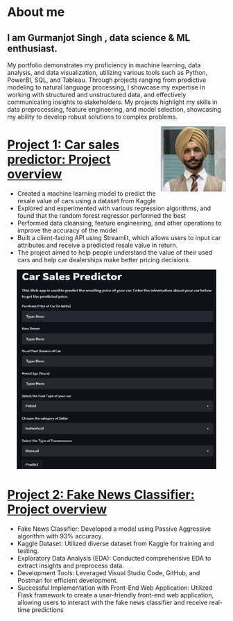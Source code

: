 # About me
## I am Gurmanjot Singh , data science & ML enthusiast.
My portfolio demonstrates my proficiency in machine learning, data analysis, and data visualization, utilizing various tools such as Python, PowerBI, SQL, and Tableau. Through projects ranging from predictive modeling to natural language processing, I showcase my expertise in working with structured and unstructured data, and effectively communicating insights to stakeholders. My projects highlight my skills in data preprocessing, feature engineering, and model selection, showcasing my ability to develop robust solutions to complex problems.

<img align="right" width="150" height="150" src="resized.jpg">


# [Project 1: Car sales predictor: Project overview](https://github.com/Gurmancheema/Car-Sales-Predictor-WebApp-using-Random-Forest-Regressor)

- Created a machine learning model to predict the resale value of cars using a dataset from Kaggle
- Explored and experimented with various regression algorithms, and found that the random forest regressor performed the best
- Performed data cleansing, feature engineering, and other operations to improve the accuracy of the model
- Built a client-facing API using Streamlit, which allows users to input car attributes and receive a predicted resale value in return.
- The project aimed to help people understand the value of their used cars and help car dealerships make better pricing decisions.
   
<p align="center">
  <img width="460" height="460" src="webapi.png">
</p>

# [Project 2: Fake News Classifier: Project overview](https://github.com/Gurmancheema/Fake-News-Classifier)

- Fake News Classifier: Developed a model using Passive Aggressive algorithm with 93% accuracy.
- Kaggle Dataset: Utilized diverse dataset from Kaggle for training and testing.
- Exploratory Data Analysis (EDA): Conducted comprehensive EDA to extract insights and preprocess data.
- Development Tools: Leveraged Visual Studio Code, GitHub, and Postman for efficient development.
- Successful Implementation with Front-End Web Application: Utilized Flask framework to create a user-friendly front-end web application, allowing users to interact with the fake news classifier and receive real-time predictions
